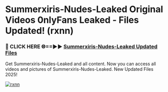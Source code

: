 # Summerxiris-Nudes-Leaked Original Videos 0nlyFans Leaked - Files Updated! (rxnn)

<h3>🔴 CLICK HERE 🌐==►► <a href="https://tinyurl.com/52m3yx9h" rel="nofollow">Summerxiris-Nudes-Leaked Updated Files</a></h3>

Get Summerxiris-Nudes-Leaked and all content. Now you can access all videos and pictures of Summerxiris-Nudes-Leaked. New Updated Files 2025!

[![rxnn](https://i.imgur.com/TnHtlc8.gif)](https://tinyurl.com/52m3yx9h)
